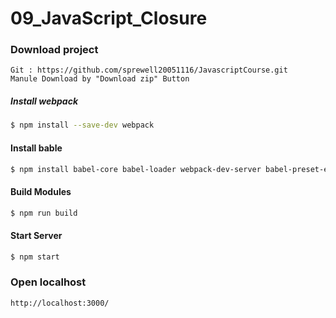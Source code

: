 # 09_JavaScript_Closure

### Download project
```
Git : https://github.com/sprewell20051116/JavascriptCourse.git
Manule Download by "Download zip" Button
```
##### Install webpack
```sh
$ npm install --save-dev webpack
```
#### Install bable
```sh
$ npm install babel-core babel-loader webpack-dev-server babel-preset-es2015 babel-polyfill --save-dev
```
#### Build Modules
```js
$ npm run build
```
#### Start Server
```js
$ npm start
```
### Open localhost
```
http://localhost:3000/
```
